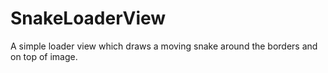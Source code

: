 # SnakeLoaderView
A simple loader view which draws a moving snake around the borders and on top of image.
